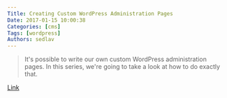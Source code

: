 ```yaml
---
Title: Creating Custom WordPress Administration Pages
Date: 2017-01-15 10:00:38
Categories: [cms]
Tags: [wordpress]
Authors: sedlav
---
```


> It's possible to write our own custom WordPress administration pages. In this series, we're going to take a look at how to do exactly that.

[Link](https://code.tutsplus.com/series/creating-custom-wordpress-administration-pages--cms-1062)
